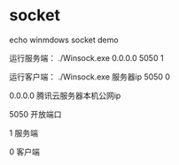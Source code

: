 # socket
echo winmdows socket demo

运行服务端： ./Winsock.exe 0.0.0.0 5050 1

运行客户端： ./Winsock.exe 服务器ip 5050 0

0.0.0.0 腾讯云服务器本机公网ip

5050 开放端口

1 服务端

0 客户端
